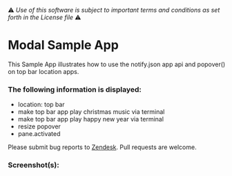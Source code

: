 :warning: *Use of this software is subject to important terms and conditions as set forth in the License file* :warning:

# Modal Sample App

This Sample App illustrates how to use the notify.json app api and popover() on top bar location apps.

### The following information is displayed:

* location: top bar
* make top bar app play christmas music via terminal
* make top bar app play happy new year via terminal
* resize popover
* pane.activated

Please submit bug reports to [Zendesk](https://support.zendesk.com/requests/new). Pull requests are welcome.

### Screenshot(s):
